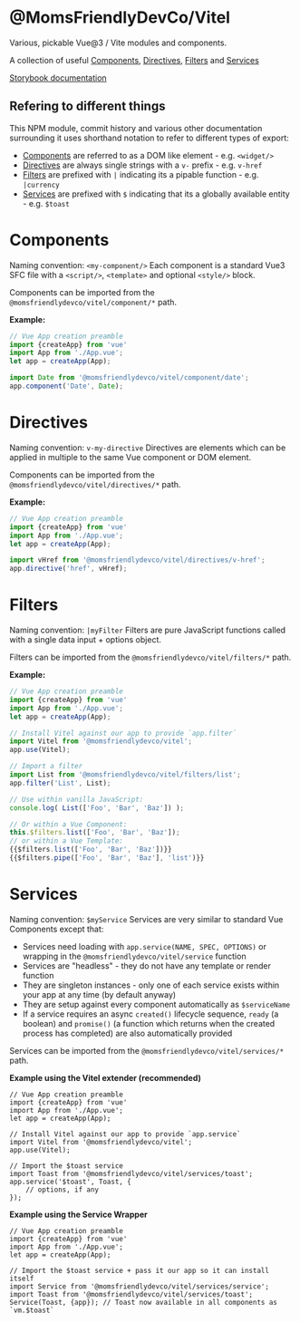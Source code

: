 @MomsFriendlyDevCo/Vitel
========================
Various, pickable Vue@3 / Vite modules and components.

A collection of useful [Components](#components), [Directives](#directives), [Filters](#filters) and [Services](#services)

[Storybook documentation](https://momsfriendlydevco.github.io/Vitel/)


Refering to different things
----------------------------
This NPM module, commit history and various other documentation surrounding it uses shorthand notation to refer to different types of export:

* [Components](#components) are referred to as a DOM like element - e.g. `<widget/>`
* [Directives](#directives) are always single strings with a `v-` prefix - e.g. `v-href`
* [Filters](#filters) are prefixed with `|` indicating its a pipable function - e.g. `|currency`
* [Services](#services) are prefixed with `$` indicating that its a globally available entity - e.g. `$toast`


Components
==========
Naming convention: `<my-component/>`
Each component is a standard Vue3 SFC file with a `<script/>`, `<template>` and optional `<style/>` block.

Components can be imported from the `@momsfriendlydevco/vitel/component/*` path.

**Example:**
```javascript
// Vue App creation preamble
import {createApp} from 'vue'
import App from './App.vue';
let app = createApp(App);

import Date from '@momsfriendlydevco/vitel/component/date';
app.component('Date', Date);
```


Directives
==========
Naming convention: `v-my-directive`
Directives are elements which can be applied in multiple to the same Vue component or DOM element.

Components can be imported from the `@momsfriendlydevco/vitel/directives/*` path.

**Example:**
```javascript
// Vue App creation preamble
import {createApp} from 'vue'
import App from './App.vue';
let app = createApp(App);

import vHref from '@momsfriendlydevco/vitel/directives/v-href';
app.directive('href', vHref);
```


Filters
=======
Naming convention: `|myFilter`
Filters are pure JavaScript functions called with a single data input + options object.

Filters can be imported from the `@momsfriendlydevco/vitel/filters/*` path.

**Example:**
```javascript
// Vue App creation preamble
import {createApp} from 'vue'
import App from './App.vue';
let app = createApp(App);

// Install Vitel against our app to provide `app.filter`
import Vitel from '@momsfriendlydevco/vitel';
app.use(Vitel);

// Import a filter
import List from '@momsfriendlydevco/vitel/filters/list';
app.filter('List', List);

// Use within vanilla JavaScript:
console.log( List(['Foo', 'Bar', 'Baz']) );

// Or within a Vue Component:
this.$filters.list(['Foo', 'Bar', 'Baz']);
// or within a Vue Template:
{{$filters.list(['Foo', 'Bar', 'Baz'])}}
{{$filters.pipe(['Foo', 'Bar', 'Baz'], 'list')}}
```


Services
========
Naming convention: `$myService`
Services are very similar to standard Vue Components except that:

* Services need loading with `app.service(NAME, SPEC, OPTIONS)` or wrapping in the `@momsfriendlydevco/vitel/service` function
* Services are "headless" - they do not have any template or render function
* They are singleton instances - only one of each service exists within your app at any time (by default anyway)
* They are setup against every component automatically as `$serviceName`
* If a service requires an async `created()` lifecycle sequence, `ready` (a boolean) and `promise()` (a function which returns when the created process has completed) are also automatically provided

Services can be imported from the `@momsfriendlydevco/vitel/services/*` path.

**Example using the Vitel extender (recommended)**
```javasript
// Vue App creation preamble
import {createApp} from 'vue'
import App from './App.vue';
let app = createApp(App);

// Install Vitel against our app to provide `app.service`
import Vitel from '@momsfriendlydevco/vitel';
app.use(Vitel);

// Import the $toast service
import Toast from '@momsfriendlydevco/vitel/services/toast';
app.service('$toast', Toast, {
    // options, if any
});
```

**Example using the Service Wrapper**
```javasript
// Vue App creation preamble
import {createApp} from 'vue'
import App from './App.vue';
let app = createApp(App);

// Import the $toast service + pass it our app so it can install itself
import Service from '@momsfriendlydevco/vitel/services/service';
import Toast from '@momsfriendlydevco/vitel/services/toast';
Service(Toast, {app}); // Toast now available in all components as `vm.$toast`
```
